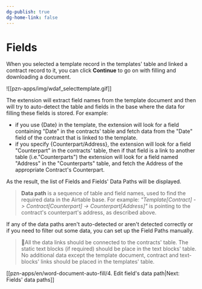 ```yaml
---
dg-publish: true
dg-home-link: false
---
```

# Fields

When you selected a template record in the templates' table and linked a contract record to it, you can click **Continue** to go on with filling and downloading a document.

![[pzn-apps/img/wdaf_selecttemplate.gif]]

The extension will extract field names from the template document and then will try to auto-detect the table and fields in the base where the data for filling these fields is stored.
For example:
- if you use {Date} in the template, the extension will look for a field containing "Date" in the contracts' table and fetch data from the "Date" field of the contract that is linked to the template.
- if you specify {Counterpart/Address}, the extension will look for a field "Counterpart" in the contracts' table, then if that field is a link to another table (i.e."Counterparts") the extension will look for a field named "Address" in the "Counterparts" table, and fetch the Address of the appropriate Contract's Counterpart.

As the result, the list of Fields and Fields' Data Paths will be displayed. 

>**Data path** is a sequence of table and field  names, used to find the required data in the Airtable base.
>For example: *"Template\[Contract\] -> Contract\[Counterpart\] -> Counterpart\[Address\]"* is pointing to the contract's counterpart's address, as described above.

If any of the data paths aren't auto-detected or aren't detected correctly or if you need to filter out some data, you can set up the Field Paths manually.

>🚩All the data links should be connected to the contracts' table. The static text blocks (if required) should be place in the text blocks' table. No additional data except the template document, contract and text-blocks' links should be placed in the templates' table. 

[[pzn-apps/en/word-document-auto-fill/4. Edit field's data path|Next: Fields' data paths]]


